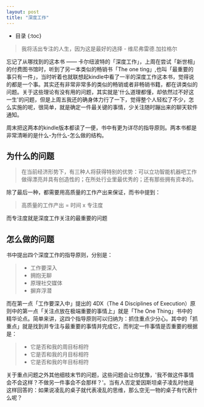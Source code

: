 ```yaml
---
layout: post
title: "深度工作"
---
```


* 目录
{:toc}

> 我将活出专注的人生，因为这是最好的选择 - 维尼弗雷德.加拉格尔

忘记了从哪找到的这本书 —— 卡尔纽波特的「深度工作」，上周在尝试「新世相」的付费图书馆时，听到了另一本类似的畅销书「The one ting」,也叫「最重要的事只有一件」，当时听着也就联想起kindle中看了一半的深度工作这本书，觉得说的都是一个事。其实还有非常非常多的类似的畅销或者非畅销书籍，都在讲类似的问题。关于这些理论有没有用的问题，其实就是'什么道理都懂，却依然过不好这一生'的问题，但是上周五我还的确身体力行了一下，觉得整个人轻松了不少，怎么实施的呢，很简单，就是确定一件最关键的事情，少关注随时蹦出来的聊天软件通知。

周末把这两本的kindle版本都读了一便，书中有更为详尽的指导原则。两本书都是非常清晰的是什么-为什么-怎么做的结构。

## 为什么的问题

> 在当前经济形势下，有三种人将获得特别的优势：可以立功智能机器吧工作做得漂亮并具有创造性的；在所处行业里最优秀的；还有那些拥有资本的。

除了最后一种，都需要用高质量的工作产出来保证，而书中提到：

> 高质量的工作产出 = 时间 x 专注度

而专注度就是深度工作关注的最重要的问题

## 怎么做的问题
书中提出四个深度工作的指导原则，分别是：
> * 工作要深入
> * 拥抱无聊
> * 原理社交媒体
> * 摒弃浮潜

而在第一点「工作要深入中」提出的 4DX（The 4 Disciplines of Execution）原则中的第一点「关注点放在极端重要的事情上」就是「The One Thing」书中的精华论点。简单来讲，这四个指导原则可以归纳为：抓住重点少分心。其中的「抓重点」就是找到并专注与最重要的事情并完成它，而判定一件事情是否重要的根据是：

> * 它是否和我的周目标相符
> * 它是否和我的月目标相符
> * 它是否和我的年目标相符

关于重点问题之外其他细枝末节的问题，这些问题会让你犹豫，'我不做这件事情会不会这样？不做另一件事会不会那样？'。当有人否定爱因斯坦桌子凌乱时他是这样回答的：如果说凌乱的桌子就代表凌乱的思维，那么空无一物的桌子有代表什么呢？
